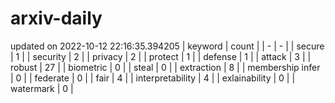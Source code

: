 # arxiv-daily
updated on 2022-10-12 22:16:35.394205
| keyword | count |
| - | - |
| secure | 1 |
| security | 2 |
| privacy | 2 |
| protect | 1 |
| defense | 1 |
| attack | 3 |
| robust | 27 |
| biometric | 0 |
| steal | 0 |
| extraction | 8 |
| membership infer | 0 |
| federate | 0 |
| fair | 4 |
| interpretability | 4 |
| exlainability | 0 |
| watermark | 0 |
